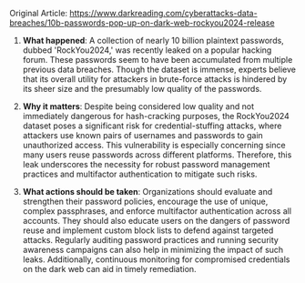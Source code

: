 Original Article: https://www.darkreading.com/cyberattacks-data-breaches/10b-passwords-pop-up-on-dark-web-rockyou2024-release

1) **What happened**:
A collection of nearly 10 billion plaintext passwords, dubbed 'RockYou2024,' was recently leaked on a popular hacking forum. These passwords seem to have been accumulated from multiple previous data breaches. Though the dataset is immense, experts believe that its overall utility for attackers in brute-force attacks is hindered by its sheer size and the presumably low quality of the passwords.

2) **Why it matters**:
Despite being considered low quality and not immediately dangerous for hash-cracking purposes, the RockYou2024 dataset poses a significant risk for credential-stuffing attacks, where attackers use known pairs of usernames and passwords to gain unauthorized access. This vulnerability is especially concerning since many users reuse passwords across different platforms. Therefore, this leak underscores the necessity for robust password management practices and multifactor authentication to mitigate such risks.

3) **What actions should be taken**:
Organizations should evaluate and strengthen their password policies, encourage the use of unique, complex passphrases, and enforce multifactor authentication across all accounts. They should also educate users on the dangers of password reuse and implement custom block lists to defend against targeted attacks. Regularly auditing password practices and running security awareness campaigns can also help in minimizing the impact of such leaks. Additionally, continuous monitoring for compromised credentials on the dark web can aid in timely remediation.